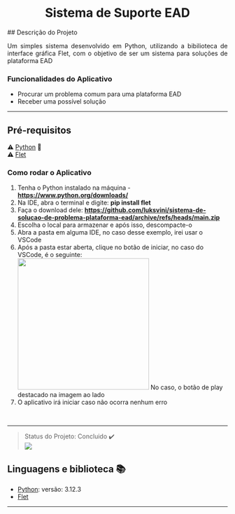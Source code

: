 <h1 align="center"> Sistema de Suporte EAD </h1>
## Descrição do Projeto
<p align="justify"> Um simples sistema desenvolvido em Python, utilizando a bibilioteca de interface gráfica Flet, com o objetivo de ser um sistema para soluções de plataforma EAD </p>

<div align="center">
</div>

### Funcionalidades do Aplicativo
- Procurar um problema comum para uma plataforma EAD <br>
- Receber uma possível solução

<hr>

## Pré-requisitos

:warning: [Python](https://www.python.org) 🐍 <br>
:warning: [Flet](https://flet.dev/)  <br>


### Como rodar o Aplicativo
1. Tenha o Python instalado na máquina - <strong>https://www.python.org/downloads/</strong>
2. Na IDE, abra o terminal e digite: <strong>pip install flet</strong>
3. Faça o download dele: <strong>https://github.com/luksvini/sistema-de-solucao-de-problema-plataforma-ead/archive/refs/heads/main.zip</strong>
4. Escolha o local para armazenar e após isso, descompacte-o
5. Abra a pasta em alguma IDE, no caso desse exemplo, irei usar o VSCode
6. Após a pasta estar aberta, clique no botão de iniciar, no caso do VSCode, é o seguinte:<br>
   <img src="https://github.com/luksvini/aplicativo-lista-tarefa-python-flet/assets/169224463/65926daf-5763-4a36-981b-da10a5fa90df" width="300px"/>
   No caso, o botão de play destacado na imagem ao lado
7. O aplicativo irá iniciar caso não ocorra nenhum erro
<br>

<hr>

> Status do Projeto: Concluido :heavy_check_mark:
<br> <img src="http://img.shields.io/static/v1?label=STATUS&message=CONCLUIDO&color=GREEN&style=for-the-badge"/>


## Linguagens e biblioteca :books:

- [Python](https://www.python.org): versão: 3.12.3
- [Flet](https://flet.dev)
<hr>
<br>





